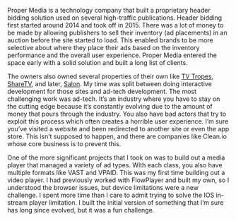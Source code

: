Proper Media is a technology company that built a proprietary header bidding solution used on several high-traffic publications. Header bidding first started around 2014 and took off in 2015. There was a lot of money to be made by allowing publishers to sell their inventory (ad placements) in an auction before the site started to load. This enabled brands to be more selective about where they place their ads based on the inventory performance and the overall user experience. Proper Media entered the space early with a solid solution and built a long list of clients.

The owners also owned several properties of their own like [TV Tropes](https://tvtropes.org/), [ShareTV](https://sharetv.com/), and later, [Salon](https://www.salon.com/). My time was split between doing interactive development for those sites and ad-tech development. The most challenging work was ad-tech. It’s an industry where you have to stay on the cutting edge because it’s constantly evolving due to the amount of money that pours through the industry. You also have bad actors that try to exploit this process which often creates a horrible user experience. I’m sure you’ve visited a website and been redirected to another site or even the app store. This isn’t supposed to happen, and there are companies like Clean.io whose core business is to prevent this. 

One of the more significant projects that I took on was to build out a media player that managed a variety of ad types. With each class, you also have multiple formats like VAST and VPAID. This was my first time building out a video player. I had previously worked with FlowPlayer and built my own, so I understood the browser issues, but device limitations were a new challenge. I spent more time than I care to admit trying to solve the IOS in-stream player limitation. I built the initial version of something that I’m sure has long since evolved, but it was a fun challenge.

